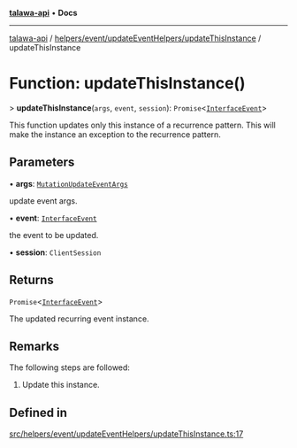 [**talawa-api**](../../../../../README.md) • **Docs**

***

[talawa-api](../../../../../modules.md) / [helpers/event/updateEventHelpers/updateThisInstance](../README.md) / updateThisInstance

# Function: updateThisInstance()

\> **updateThisInstance**(`args`, `event`, `session`): `Promise`\<[`InterfaceEvent`](../../../../../models/Event/interfaces/InterfaceEvent.md)\>

This function updates only this instance of a recurrence pattern.
This will make the instance an exception to the recurrence pattern.

## Parameters

• **args**: [`MutationUpdateEventArgs`](../../../../../types/generatedGraphQLTypes/type-aliases/MutationUpdateEventArgs.md)

update event args.

• **event**: [`InterfaceEvent`](../../../../../models/Event/interfaces/InterfaceEvent.md)

the event to be updated.

• **session**: `ClientSession`

## Returns

`Promise`\<[`InterfaceEvent`](../../../../../models/Event/interfaces/InterfaceEvent.md)\>

The updated recurring event instance.

## Remarks

The following steps are followed:
1. Update this instance.

## Defined in

[src/helpers/event/updateEventHelpers/updateThisInstance.ts:17](https://github.com/PalisadoesFoundation/talawa-api/blob/f9e8275b1ddff2d3edcec79ee3b37c07998f6cc3/src/helpers/event/updateEventHelpers/updateThisInstance.ts#L17)

